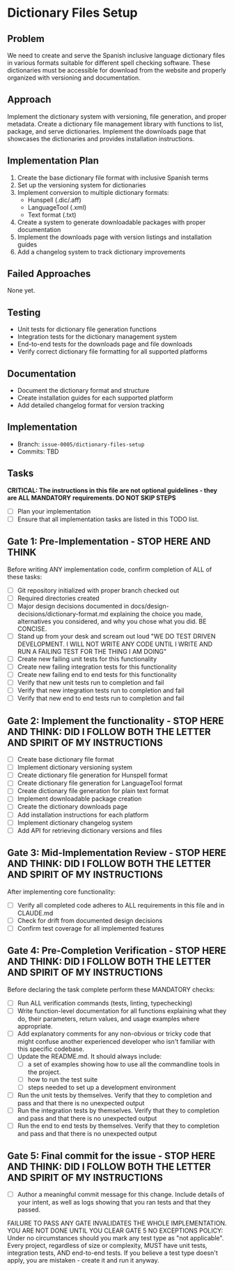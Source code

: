 # Dictionary Files Setup

## Problem
We need to create and serve the Spanish inclusive language dictionary files in various formats suitable for different spell checking software. These dictionaries must be accessible for download from the website and properly organized with versioning and documentation.

## Approach
Implement the dictionary system with versioning, file generation, and proper metadata. Create a dictionary file management library with functions to list, package, and serve dictionaries. Implement the downloads page that showcases the dictionaries and provides installation instructions.

## Implementation Plan
1. Create the base dictionary file format with inclusive Spanish terms
2. Set up the versioning system for dictionaries
3. Implement conversion to multiple dictionary formats:
   - Hunspell (.dic/.aff)
   - LanguageTool (.xml)
   - Text format (.txt)
4. Create a system to generate downloadable packages with proper documentation
5. Implement the downloads page with version listings and installation guides
6. Add a changelog system to track dictionary improvements

## Failed Approaches
None yet.

## Testing
- Unit tests for dictionary file generation functions
- Integration tests for the dictionary management system
- End-to-end tests for the downloads page and file downloads
- Verify correct dictionary file formatting for all supported platforms

## Documentation
- Document the dictionary format and structure
- Create installation guides for each supported platform
- Add detailed changelog format for version tracking

## Implementation
- Branch: `issue-0005/dictionary-files-setup`
- Commits: TBD

## Tasks

**CRITICAL: The instructions in this file are not optional guidelines - they are ALL MANDATORY requirements. DO NOT SKIP STEPS**

- [ ] Plan your implementation
- [ ] Ensure that all implementation tasks are listed in this TODO list.

## Gate 1: Pre-Implementation - STOP HERE AND THINK

Before writing ANY implementation code, confirm completion of ALL of these tasks:
- [ ] Git repository initialized with proper branch checked out
- [ ] Required directories created
- [ ] Major design decisions documented in docs/design-decisions/dictionary-format.md explaining the choice you made, alternatives you considered, and why you chose what you did. BE CONCISE.
- [ ] Stand up from your desk and scream out loud "WE DO TEST DRIVEN DEVELOPMENT. I WILL NOT WRITE ANY CODE UNTIL I WRITE AND RUN A FAILING TEST FOR THE THING I AM DOING"
- [ ] Create new failing unit tests for this functionality
- [ ] Create new failing integration tests for this functionality
- [ ] Create new failing end to end tests for this functionality
- [ ] Verify that new unit tests run to completion and fail
- [ ] Verify that new integration tests run to completion and fail
- [ ] Verify that new end to end tests run to completion and fail

## Gate 2: Implement the functionality - STOP HERE AND THINK: DID I FOLLOW BOTH THE LETTER AND SPIRIT OF MY INSTRUCTIONS

- [ ] Create base dictionary file format
- [ ] Implement dictionary versioning system
- [ ] Create dictionary file generation for Hunspell format
- [ ] Create dictionary file generation for LanguageTool format
- [ ] Create dictionary file generation for plain text format
- [ ] Implement downloadable package creation
- [ ] Create the dictionary downloads page
- [ ] Add installation instructions for each platform
- [ ] Implement dictionary changelog system
- [ ] Add API for retrieving dictionary versions and files

## Gate 3: Mid-Implementation Review - STOP HERE AND THINK: DID I FOLLOW BOTH THE LETTER AND SPIRIT OF MY INSTRUCTIONS

After implementing core functionality:
- [ ] Verify all completed code adheres to ALL requirements in this file and in CLAUDE.md
- [ ] Check for drift from documented design decisions
- [ ] Confirm test coverage for all implemented features

## Gate 4: Pre-Completion Verification - STOP HERE AND THINK: DID I FOLLOW BOTH THE LETTER AND SPIRIT OF MY INSTRUCTIONS

Before declaring the task complete perform these MANDATORY checks:
- [ ] Run ALL verification commands (tests, linting, typechecking)
- [ ] Write function-level documentation for all functions explaining what they do, their parameters, return values, and usage examples where appropriate.
- [ ] Add explanatory comments for any non-obvious or tricky code that might confuse another experienced developer who isn't familiar with this specific codebase.
- [ ] Update the README.md. It should always include:
  - [ ] a set of examples showing how to use all the commandline tools in the project.
  - [ ] how to run the test suite
  - [ ] steps needed to set up a development environment
- [ ] Run the unit tests by themselves. Verify that they to completion and pass and that there is no unexpected output
- [ ] Run the integration tests by themselves. Verify that they to completion and pass and that there is no unexpected output
- [ ] Run the end to end tests by themselves. Verify that they to completion and pass and that there is no unexpected output

## Gate 5: Final commit for the issue - STOP HERE AND THINK: DID I FOLLOW BOTH THE LETTER AND SPIRIT OF MY INSTRUCTIONS
- [ ] Author a meaningful commit message for this change. Include details of your intent, as well as logs showing that you ran tests and that they passed.

FAILURE TO PASS ANY GATE INVALIDATES THE WHOLE IMPLEMENTATION. YOU ARE NOT DONE UNTIL YOU CLEAR GATE 5
NO EXCEPTIONS POLICY: Under no circumstances should you mark any test type as "not applicable". Every project, regardless of size or complexity, MUST have unit tests, integration tests, AND end-to-end tests. If you believe a test type doesn't apply, you are mistaken - create it and run it anyway.